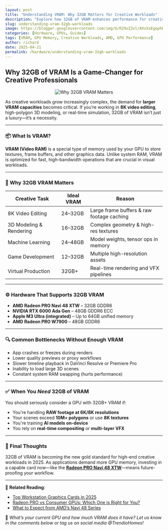 ```yaml
---
layout: post
title: "Understanding VRAM: Why 32GB Matters for Creative Workloads"
description: "Explore how 32GB of VRAM enhances performance for creative professionals handling video editing, 3D rendering, simulations, and AI workloads."
slug: understanding-vram-32gb-workloads
image: https://blogger.googleusercontent.com/img/b/R29vZ2xl/AVvXsEgophH5ycqSSG1JmE03TCkNJX-Pwn2SpG8KAJQnf1E7Q3JM1NSMqmSTjed2M_QVMLVlcy7o6bkV3G0opetkoUOSIYvRTK25Qr0R9nx80xahEpC9BEV0VyC5ANOg3ACzHNUrebYCeq4_q-wqmx42L0yt_DkAEeYiXEaopDHY5F5eQsOheLqmR_6MI0Y5DTE/s640/vram-32gb-workloads.jpg
categories: [Hardware, GPUs, Guides]
tags: [VRAM, GPU Memory, Creative Workloads, AMD, GPU Performance]
author: richard
date: 2025-04-21
permalink: /hardware/understanding-vram-32gb-workloads
---
```


## Why 32GB of VRAM Is a Game-Changer for Creative Professionals

<div style="text-align: center;">
  <img src="https://blogger.googleusercontent.com/img/b/R29vZ2xl/AVvXsEgophH5ycqSSG1JmE03TCkNJX-Pwn2SpG8KAJQnf1E7Q3JM1NSMqmSTjed2M_QVMLVlcy7o6bkV3G0opetkoUOSIYvRTK25Qr0R9nx80xahEpC9BEV0VyC5ANOg3ACzHNUrebYCeq4_q-wqmx42L0yt_DkAEeYiXEaopDHY5F5eQsOheLqmR_6MI0Y5DTE/s640/vram-32gb-workloads.jpg" alt="Why 32GB VRAM Matters">
</div>

As creative workloads grow increasingly complex, the demand for **larger VRAM capacities** becomes critical. If you’re working in **8K video editing**, high-polygon 3D modeling, or real-time simulation, 32GB of VRAM isn’t just a luxury—it’s a necessity.

---

### 📦 What Is VRAM?

**VRAM (Video RAM)** is a special type of memory used by your GPU to store textures, frame buffers, and other graphics data. Unlike system RAM, VRAM is optimized for fast, high-bandwidth operations that are crucial in visual workloads.

---

### 🧠 Why 32GB VRAM Matters

| Creative Task           | Ideal VRAM             | Reason                                  |
|-------------------------|------------------------|------------------------------------------|
| 8K Video Editing        | 24–32GB                | Large frame buffers & raw footage caching |
| 3D Modeling & Rendering | 16–32GB                | Complex geometry & high-res textures     |
| Machine Learning        | 24–48GB                | Model weights, tensor ops in memory      |
| Game Development        | 12–32GB                | Multiple high-resolution assets          |
| Virtual Production      | 32GB+                  | Real-time rendering and VFX pipelines    |

---

### ⚙️ Hardware That Supports 32GB VRAM

- **AMD Radeon PRO Navi 48 XTW** – 32GB GDDR6  
- **NVIDIA RTX 6000 Ada Gen** – 48GB GDDR6 ECC  
- **Apple M3 Ultra (integrated)** – Up to 64GB unified memory  
- **AMD Radeon PRO W7900** – 48GB GDDR6  

---

### 🔍 Common Bottlenecks Without Enough VRAM

- App crashes or freezes during renders
- Lower quality previews or proxy workflows
- Slower timeline playback in DaVinci Resolve or Premiere Pro
- Inability to load large 3D scenes
- Constant system RAM swapping (hurts performance)

---

### ✅ When You *Need* 32GB of VRAM

You should seriously consider a GPU with 32GB+ VRAM if:

- You're handling **RAW footage at 6K/8K resolutions**
- Your scenes exceed **10M+ polygons** or use **8K textures**
- You're training **AI models on-device**
- You rely on **real-time compositing** or **multi-layer VFX**

---

### 🔁 Final Thoughts

32GB of VRAM is becoming the new gold standard for high-end creative workloads in 2025. As applications demand more GPU memory, investing in a capable card now—like the **[Radeon PRO Navi 48 XTW](/hardware/amd-radeon-pro-navi-48-xtw-32gb/)**—means future-proofing your workflow.

---

📎 **Related Reading**:

- [Top Workstation Graphics Cards in 2025](/hardware/top-workstation-gpus-2025/)
- [Radeon PRO vs Consumer GPUs: Which One is Right for You?](/hardware/radeon-pro-vs-consumer-gpus/)
- [What to Expect from AMD’s Navi 48 Series](/hardware/amd-navi-48-specs-overview/)

💬 *What’s your current GPU and how much VRAM does it have? Let us know in the comments below or tag us on social media @TrendioHomes!*
